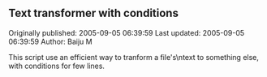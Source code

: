## Text transformer with conditions 
Originally published: 2005-09-05 06:39:59 
Last updated: 2005-09-05 06:39:59 
Author: Baiju M 
 
This script use an efficient way to tranform a file's\ntext to something else, with conditions for few lines.
